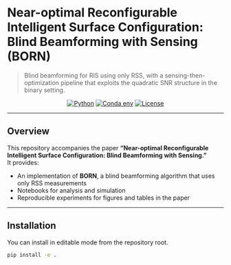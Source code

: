 # Near-optimal Reconfigurable Intelligent Surface Configuration: Blind Beamforming with Sensing (BORN)

> Blind beamforming for RIS using only RSS, with a sensing-then-optimization pipeline that exploits the quadratic SNR structure in the binary setting.

<div align="center">

[![Python](https://img.shields.io/badge/Python-3.10%2B-blue.svg)](#)
[![Conda env](https://img.shields.io/badge/conda-environment.yml-brightgreen.svg)](#)
[![License](https://img.shields.io/badge/License-All%20rights%20reserved-lightgrey.svg)](#)

</div>

---

## Overview

This repository accompanies the paper **“Near-optimal Reconfigurable Intelligent Surface Configuration: Blind Beamforming with Sensing.”**  
It provides:
- An implementation of **BORN**, a blind beamforming algorithm that uses only RSS measurements
- Notebooks for analysis and simulation
- Reproducible experiments for figures and tables in the paper

---

## Installation

You can install in editable mode from the repository root.

```bash
pip install -e .
